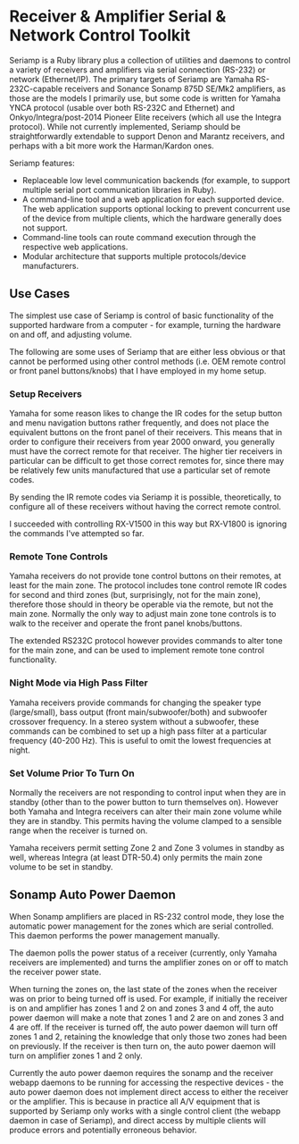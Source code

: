 # Receiver & Amplifier Serial & Network Control Toolkit

Seriamp is a Ruby library plus a collection of utilities and daemons to
control a variety of receivers and amplifiers via serial connection (RS-232)
or network (Ethernet/IP). The primary targets of Seriamp are Yamaha
RS-232C-capable receivers and Sonance Sonamp 875D SE/Mk2 amplifiers, as
those are the models I primarily use, but some code is written for
Yamaha YNCA protocol (usable over both RS-232C and Ethernet) and
Onkyo/Integra/post-2014 Pioneer Elite receivers (which all use the
Integra protocol). While not currently implemented, Seriamp should be
straightforwardly extendable to support Denon and Marantz receivers, and
perhaps with a bit more work the Harman/Kardon ones.

Seriamp features:

- Replaceable low level communication backends (for example,
to support multiple serial port communication libraries in Ruby).
- A command-line tool and a web application for each supported device.
The web application supports optional locking to prevent concurrent use
of the device from multiple clients, which the hardware generally does not
support.
- Command-line tools can route command execution through the respective
web applications.
- Modular architecture that supports multiple protocols/device manufacturers.

## Use Cases

The simplest use case of Seriamp is control of basic functionality of the
supported hardware from a computer - for example, turning the hardware on
and off, and adjusting volume.

The following are some uses of Seriamp that are either less obvious or that
cannot be performed using other control methods (i.e. OEM remote control or
front panel buttons/knobs) that I have employed in my home setup.

### Setup Receivers

Yamaha for some reason likes to change the IR codes for the setup button
and menu navigation buttons rather frequently, and does not place the
equivalent buttons on the front panel of their receivers. This means that
in order to configure their receivers from year 2000 onward, you generally
must have the correct remote for that receiver. The higher tier receivers
in particular can be difficult to get those correct remotes for, since
there may be relatively few units manufactured that use a particular set of
remote codes.

By sending the IR remote codes via Seriamp it is possible, theoretically,
to configure all of these receivers without having the correct remote control.

I succeeded with controlling RX-V1500 in this way but RX-V1800 is ignoring
the commands I've attempted so far.

### Remote Tone Controls

Yamaha receivers do not provide tone control buttons on their remotes, at least
for the main zone. The protocol includes tone control remote IR codes for
second and third zones (but, surprisingly, not for the main zone), therefore
those should in theory be operable via the remote, but not the main zone.
Normally the only way to adjust main zone tone controls is to walk to the
receiver and operate the front panel knobs/buttons.

The extended RS232C protocol however provides commands to alter tone for the
main zone, and can be used to implement remote tone control functionality.

### Night Mode via High Pass Filter

Yamaha receivers provide commands for changing the speaker type (large/small),
bass output (front main/subwoofer/both) and subwoofer crossover frequency.
In a stereo system without a subwoofer, these commands can be combined to
set up a high pass filter at a particular frequency (40-200 Hz). This
is useful to omit the lowest frequencies at night.

### Set Volume Prior To Turn On

Normally the receivers are not responding to control input when they are in
standby (other than to the power button to turn themselves on).
However both Yamaha and Integra receivers can alter their main zone volume
while they are in standby. This permits having the volume clamped to a
sensible range when the receiver is turned on.

Yamaha receivers permit setting Zone 2 and Zone 3 volumes in standby as well,
whereas Integra (at least DTR-50.4) only permits the main zone volume to
be set in standby.

## Sonamp Auto Power Daemon

When Sonamp amplifiers are placed in RS-232 control mode, they lose the
automatic power management for the zones which are serial controlled.
This daemon performs the power management manually.

The daemon polls the power status of a receiver (currently, only Yamaha
receivers are implemented) and turns the amplifier zones on or off
to match the receiver power state.

When turning the zones on, the last state of the zones when the receiver was on
prior to being turned off is used. For example, if initially the
receiver is on and amplifier has zones 1 and 2 on and zones 3 and 4 off,
the auto power daemon will make a note that zones 1 and 2 are on
and zones 3 and 4 are off. If the receiver is turned off, the auto
power daemon will turn off zones 1 and 2, retaining the knowledge that
only those two zones had been on previously. If the receiver is then
turn on, the auto power daemon will turn on amplifier zones 1 and 2 only.

Currently the auto power daemon requires the sonamp and the receiver
webapp daemons to be running for accessing the respective devices -
the auto power daemon does not implement direct access to either
the receiver or the amplifier. This is because in practice all A/V
equipment that is supported by Seriamp only works with a single
control client (the webapp daemon in case of Seriamp), and direct access
by multiple clients will produce errors and potentially erroneous behavior.
